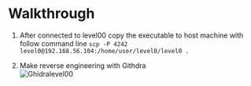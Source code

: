 # Walkthrough 

 1. After connected to level00
 copy the executable to host machine with follow command line `scp -P 4242 level0@192.168.56.104:/home/user/level0/level0 .` 
 
2. Make reverse engineering with Githdra <br/>
![Ghidra](level00)level00
